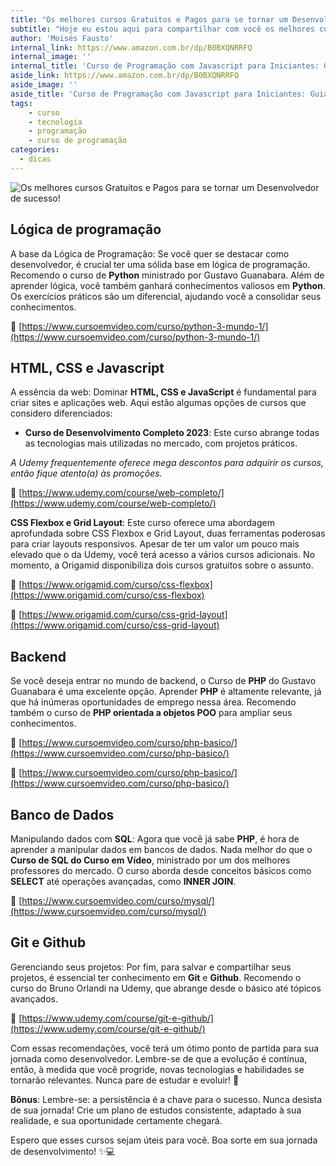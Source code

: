 ```yaml
---
title: "Os melhores cursos Gratuitos e Pagos para se tornar um Desenvolvedor de sucesso!"
subtitle: "Hoje eu estou aqui para compartilhar com você os melhores cursos gratuitos e pagos. Essas são as bases essenciais para se tornar um desenvolvedor web completo. Vamos lá!"
author: 'Moisés Fausto'
internal_link: https://www.amazon.com.br/dp/B0BXQNRRFQ
internal_image: ''
internal_title: 'Curso de Programação com Javascript para Iniciantes: Guia Prático'
aside_link: https://www.amazon.com.br/dp/B0BXQNRRFQ
aside_image: ''
aside_title: 'Curso de Programação com Javascript para Iniciantes: Guia Prático'
tags:
    - curso
    - tecnologia
    - programação
    - curso de programação
categories:
  - dicas
---
```


![Os melhores cursos Gratuitos e Pagos para se tornar um Desenvolvedor de sucesso!](https://miro.medium.com/v2/resize:fit:720/format:webp/1*Yx9J6m8REvc4PaMlVF-Jqg.jpeg)

## Lógica de programação

A base da Lógica de Programação: Se você quer se destacar como desenvolvedor, é crucial ter uma sólida base em lógica de programação. Recomendo o curso de **Python** ministrado por Gustavo Guanabara. Além de aprender lógica, você também ganhará conhecimentos valiosos em **Python**. Os exercícios práticos são um diferencial, ajudando você a consolidar seus conhecimentos.

🔗 [https://www.cursoemvideo.com/curso/python-3-mundo-1/](https://www.cursoemvideo.com/curso/python-3-mundo-1/)

## HTML, CSS e Javascript

A essência da web: Dominar **HTML, CSS e JavaScript** é fundamental para criar sites e aplicações web. Aqui estão algumas opções de cursos que considero diferenciados:

- **Curso de Desenvolvimento Completo 2023**: Este curso abrange todas as tecnologias mais utilizadas no mercado, com projetos práticos.

_A Udemy frequentemente oferece mega descontos para adquirir os cursos, então fique atento(a) às promoções._

🔗 [https://www.udemy.com/course/web-completo/](https://www.udemy.com/course/web-completo/)

**CSS Flexbox e Grid Layout**: Este curso oferece uma abordagem aprofundada sobre CSS Flexbox e Grid Layout, duas ferramentas poderosas para criar layouts responsivos. Apesar de ter um valor um pouco mais elevado que o da Udemy, você terá acesso a vários cursos adicionais. No momento, a Origamid disponibiliza dois cursos gratuitos sobre o assunto.

🔗 [https://www.origamid.com/curso/css-flexbox](https://www.origamid.com/curso/css-flexbox)

🔗 [https://www.origamid.com/curso/css-grid-layout](https://www.origamid.com/curso/css-grid-layout)

## Backend

Se você deseja entrar no mundo de backend, o Curso de **PHP** do Gustavo Guanabara é uma excelente opção. Aprender **PHP** é altamente relevante, já que há inúmeras oportunidades de emprego nessa área. Recomendo também o curso de **PHP orientada a objetos POO** para ampliar seus conhecimentos.

🔗 [https://www.cursoemvideo.com/curso/php-basico/](https://www.cursoemvideo.com/curso/php-basico/)

🔗 [https://www.cursoemvideo.com/curso/php-basico/](https://www.cursoemvideo.com/curso/php-basico/)

## Banco de Dados

Manipulando dados com **SQL**: Agora que você já sabe **PHP**, é hora de aprender a manipular dados em bancos de dados. Nada melhor do que o **Curso de SQL do Curso em Vídeo**, ministrado por um dos melhores professores do mercado. O curso aborda desde conceitos básicos como **SELECT** até operações avançadas, como **INNER JOIN**.

🔗 [https://www.cursoemvideo.com/curso/mysql/](https://www.cursoemvideo.com/curso/mysql/)

## Git e Github

Gerenciando seus projetos: Por fim, para salvar e compartilhar seus projetos, é essencial ter conhecimento em **Git** e **Github**. Recomendo o curso do Bruno Orlandi na Udemy, que abrange desde o básico até tópicos avançados.

🔗 [https://www.udemy.com/course/git-e-github/](https://www.udemy.com/course/git-e-github/)

Com essas recomendações, você terá um ótimo ponto de partida para sua jornada como desenvolvedor. Lembre-se de que a evolução é contínua, então, à medida que você progride, novas tecnologias e habilidades se tornarão relevantes. Nunca pare de estudar e evoluir! 🚀

**Bônus**: Lembre-se: a persistência é a chave para o sucesso. Nunca desista de sua jornada! Crie um plano de estudos consistente, adaptado à sua realidade, e sua oportunidade certamente chegará.

Espero que esses cursos sejam úteis para você. Boa sorte em sua jornada de desenvolvimento! ✨💻